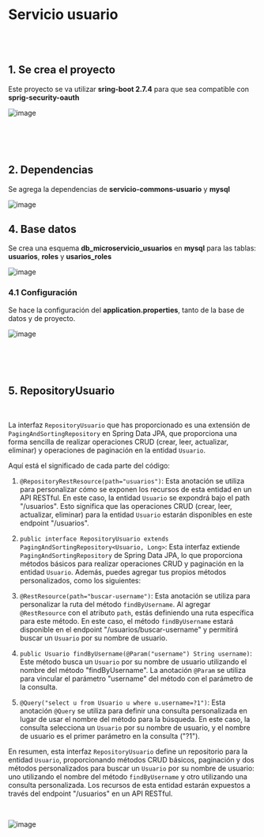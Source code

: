 # Servicio usuario 

<br>
<br>

## 1. Se crea el proyecto 

Este proyecto se va utilizar **sring-boot 2.7.4** para que sea compatible con **sprig-security-oauth**

![image](https://github.com/crodrigr/microservicios-spring-boot-confenalco/assets/31961588/57447fbf-f071-4110-abfc-4c1eb4ee46ea)

<br>
<br>
<br>

## 2. Dependencias

Se agrega la dependencias de **servicio-commons-usuario** y **mysql**

![image](https://github.com/crodrigr/microservicios-spring-boot-confenalco/assets/31961588/975a7c2b-7447-478e-89ad-ee4c09d9b75f)

## 4. Base datos 

Se crea una esquema **db_microservicio_usuarios** en **mysql** para las tablas: **usuarios**, **roles** y **usarios_roles**


![image](https://github.com/crodrigr/microservicios-spring-boot-confenalco/assets/31961588/b2fd0880-bf9d-4905-92c0-af0ca8724cd7)

### 4.1 Configuración

Se hace la configuración del **application.properties**, tanto de la base de datos y de proyecto.

![image](https://github.com/crodrigr/microservicios-spring-boot-confenalco/assets/31961588/b035aec6-44e9-4b43-84e9-980935a20b85)


<br>
<br>
<br>

## 5. RepositoryUsuario

<br>

La interfaz `RepositoryUsuario` que has proporcionado es una extensión de `PagingAndSortingRepository` en Spring Data JPA, que proporciona una forma sencilla de realizar operaciones CRUD (crear, leer, actualizar, eliminar) y operaciones de paginación en la entidad `Usuario`.

Aquí está el significado de cada parte del código:

1. `@RepositoryRestResource(path="usuarios")`: Esta anotación se utiliza para personalizar cómo se exponen los recursos de esta entidad en un API RESTful. En este caso, la entidad `Usuario` se expondrá bajo el path "/usuarios". Esto significa que las operaciones CRUD (crear, leer, actualizar, eliminar) para la entidad `Usuario` estarán disponibles en este endpoint "/usuarios".

2. `public interface RepositoryUsuario extends PagingAndSortingRepository<Usuario, Long>`: Esta interfaz extiende `PagingAndSortingRepository` de Spring Data JPA, lo que proporciona métodos básicos para realizar operaciones CRUD y paginación en la entidad `Usuario`. Además, puedes agregar tus propios métodos personalizados, como los siguientes:

3. `@RestResource(path="buscar-username")`: Esta anotación se utiliza para personalizar la ruta del método `findByUsername`. Al agregar `@RestResource` con el atributo `path`, estás definiendo una ruta específica para este método. En este caso, el método `findByUsername` estará disponible en el endpoint "/usuarios/buscar-username" y permitirá buscar un `Usuario` por su nombre de usuario.

4. `public Usuario findByUsername(@Param("username") String username)`: Este método busca un `Usuario` por su nombre de usuario utilizando el nombre del método "findByUsername". La anotación `@Param` se utiliza para vincular el parámetro "username" del método con el parámetro de la consulta.

5. `@Query("select u from Usuario u where u.username=?1")`: Esta anotación `@Query` se utiliza para definir una consulta personalizada en lugar de usar el nombre del método para la búsqueda. En este caso, la consulta selecciona un `Usuario` por su nombre de usuario, y el nombre de usuario es el primer parámetro en la consulta ("?1").

En resumen, esta interfaz `RepositoryUsuario` define un repositorio para la entidad `Usuario`, proporcionando métodos CRUD básicos, paginación y dos métodos personalizados para buscar un `Usuario` por su nombre de usuario: uno utilizando el nombre del método `findByUsername` y otro utilizando una consulta personalizada. Los recursos de esta entidad estarán expuestos a través del endpoint "/usuarios" en un API RESTful.

<br>


![image](https://github.com/crodrigr/microservicios-spring-boot-confenalco/assets/31961588/db0ac678-6b5a-4279-af56-f413a99de698)

